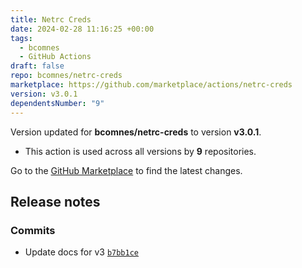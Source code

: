 ```yaml
---
title: Netrc Creds
date: 2024-02-28 11:16:25 +00:00
tags:
  - bcomnes
  - GitHub Actions
draft: false
repo: bcomnes/netrc-creds
marketplace: https://github.com/marketplace/actions/netrc-creds
version: v3.0.1
dependentsNumber: "9"
---
```



Version updated for **bcomnes/netrc-creds** to version **v3.0.1**.
- This action is used across all versions by **9** repositories.

Go to the [GitHub Marketplace](https://github.com/marketplace/actions/netrc-creds) to find the latest changes.

## Release notes

### Commits

- Update docs for v3 [`b7bb1ce`](https://github.com/bcomnes/netrc-creds/commit/b7bb1ce0cd1f78c4222787610e8778ec3c716f01)
